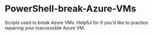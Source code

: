 # PowerShell-break-Azure-VMs
Scripts used to break Azure VMs. Helpful for if you'd like to practice repairing your inaccessible Azure VM.

